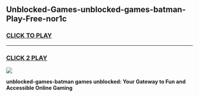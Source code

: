 
## Unblocked-Games-unblocked-games-batman-Play-Free-nor1c
<h3>
<a href="https://premium76.site?title=unblocked-games-batman&ref=19M">CLICK TO PLAY</a></h3>
<hr>

<h3>
<a href="https://premium76.site?title=unblocked-games-batman&ref=19M">CLICK 2 PLAY</a>
  
</h3>

<a href="https://premium76.site?title=unblocked-games-batman&ref=19M"><img src="https://clearcache.store/games.png"></a>


**unblocked-games-batman games unblocked: Your Gateway to Fun and Accessible Online Gaming**
